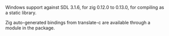 Windows support against SDL 3.1.6, for zig 0.12.0 to 0.13.0, for compiling as a static library.

Zig auto-generated bindings from translate-c are available through a module in the package.
